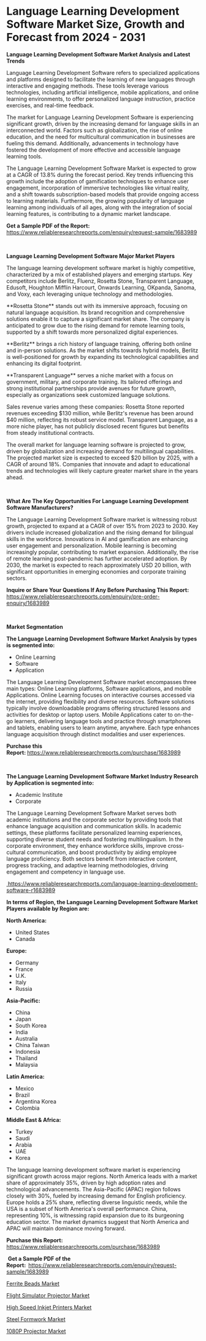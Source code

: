 <p><h1>Language Learning Development Software Market Size, Growth and Forecast from 2024 - 2031</h1></p><p><strong>Language Learning Development Software Market Analysis and Latest Trends</strong></p>
<p><p>Language Learning Development Software refers to specialized applications and platforms designed to facilitate the learning of new languages through interactive and engaging methods. These tools leverage various technologies, including artificial intelligence, mobile applications, and online learning environments, to offer personalized language instruction, practice exercises, and real-time feedback.</p><p>The market for Language Learning Development Software is experiencing significant growth, driven by the increasing demand for language skills in an interconnected world. Factors such as globalization, the rise of online education, and the need for multicultural communication in businesses are fueling this demand. Additionally, advancements in technology have fostered the development of more effective and accessible language learning tools.</p><p>The Language Learning Development Software Market is expected to grow at a CAGR of 13.8% during the forecast period. Key trends influencing this growth include the adoption of gamification techniques to enhance user engagement, incorporation of immersive technologies like virtual reality, and a shift towards subscription-based models that provide ongoing access to learning materials. Furthermore, the growing popularity of language learning among individuals of all ages, along with the integration of social learning features, is contributing to a dynamic market landscape.</p></p>
<p><strong>Get a Sample PDF of the Report:&nbsp;</strong> <a href="https://www.reliableresearchreports.com/enquiry/request-sample/1683989?utm_campaign=5&utm_medium=2&utm_source=Github&utm_content=ia&utm_term=19102024&utm_id=language-learning-development-software">https://www.reliableresearchreports.com/enquiry/request-sample/1683989</a></p>
<p>&nbsp;</p>
<p><strong>Language Learning Development Software Major Market Players</strong></p>
<p><p>The language learning development software market is highly competitive, characterized by a mix of established players and emerging startups. Key competitors include Berlitz, Fluenz, Rosetta Stone, Transparent Language, Edusoft, Houghton Mifflin Harcourt, Onwards Learning, OKpanda, Sanoma, and Voxy, each leveraging unique technology and methodologies.</p><p>**Rosetta Stone** stands out with its immersive approach, focusing on natural language acquisition. Its brand recognition and comprehensive solutions enable it to capture a significant market share. The company is anticipated to grow due to the rising demand for remote learning tools, supported by a shift towards more personalized digital experiences.</p><p>**Berlitz** brings a rich history of language training, offering both online and in-person solutions. As the market shifts towards hybrid models, Berlitz is well-positioned for growth by expanding its technological capabilities and enhancing its digital footprint.</p><p>**Transparent Language** serves a niche market with a focus on government, military, and corporate training. Its tailored offerings and strong institutional partnerships provide avenues for future growth, especially as organizations seek customized language solutions.</p><p>Sales revenue varies among these companies: Rosetta Stone reported revenues exceeding $130 million, while Berlitz's revenue has been around $40 million, reflecting its robust service model. Transparent Language, as a more niche player, has not publicly disclosed recent figures but benefits from steady institutional contracts.</p><p>The overall market for language learning software is projected to grow, driven by globalization and increasing demand for multilingual capabilities. The projected market size is expected to exceed $20 billion by 2025, with a CAGR of around 18%. Companies that innovate and adapt to educational trends and technologies will likely capture greater market share in the years ahead.</p></p>
<p>&nbsp;</p>
<p><strong>What Are The Key Opportunities For Language Learning Development Software Manufacturers?</strong></p>
<p><p>The Language Learning Development Software market is witnessing robust growth, projected to expand at a CAGR of over 15% from 2023 to 2030. Key drivers include increased globalization and the rising demand for bilingual skills in the workforce. Innovations in AI and gamification are enhancing user engagement and personalization. Mobile learning is becoming increasingly popular, contributing to market expansion. Additionally, the rise of remote learning post-pandemic has further accelerated adoption. By 2030, the market is expected to reach approximately USD 20 billion, with significant opportunities in emerging economies and corporate training sectors.</p></p>
<p><strong>Inquire or Share Your Questions If Any Before Purchasing This Report:</strong> <a href="https://www.reliableresearchreports.com/enquiry/pre-order-enquiry/1683989?utm_campaign=5&utm_medium=2&utm_source=Github&utm_content=ia&utm_term=19102024&utm_id=language-learning-development-software">https://www.reliableresearchreports.com/enquiry/pre-order-enquiry/1683989</a></p>
<p>&nbsp;</p>
<p><strong>Market Segmentation</strong></p>
<p><strong>The Language Learning Development Software Market Analysis by types is segmented into:</strong></p>
<p><ul><li>Online Learning</li><li>Software</li><li>Application</li></ul></p>
<p><p>The Language Learning Development Software market encompasses three main types: Online Learning platforms, Software applications, and mobile Applications. Online Learning focuses on interactive courses accessed via the internet, providing flexibility and diverse resources. Software solutions typically involve downloadable programs offering structured lessons and activities for desktop or laptop users. Mobile Applications cater to on-the-go learners, delivering language tools and practice through smartphones and tablets, enabling users to learn anytime, anywhere. Each type enhances language acquisition through distinct modalities and user experiences.</p></p>
<p><strong>Purchase this Report:&nbsp;</strong><a href="https://www.reliableresearchreports.com/purchase/1683989?utm_campaign=5&utm_medium=2&utm_source=Github&utm_content=ia&utm_term=19102024&utm_id=language-learning-development-software">https://www.reliableresearchreports.com/purchase/1683989</a></p>
<p>&nbsp;</p>
<p><strong>The Language Learning Development Software Market Industry Research by Application is segmented into:</strong></p>
<p><ul><li>Academic Institute</li><li>Corporate</li></ul></p>
<p><p>The Language Learning Development Software Market serves both academic institutions and the corporate sector by providing tools that enhance language acquisition and communication skills. In academic settings, these platforms facilitate personalized learning experiences, supporting diverse student needs and fostering multilingualism. In the corporate environment, they enhance workforce skills, improve cross-cultural communication, and boost productivity by aiding employee language proficiency. Both sectors benefit from interactive content, progress tracking, and adaptive learning methodologies, driving engagement and competency in language use.</p></p>
<p><a href="https://www.reliableresearchreports.com/language-learning-development-software-r1683989?utm_campaign=5&utm_medium=2&utm_source=Github&utm_content=ia&utm_term=19102024&utm_id=language-learning-development-software">&nbsp;https://www.reliableresearchreports.com/language-learning-development-software-r1683989</a></p>
<p><strong>In terms of Region, the Language Learning Development Software Market Players available by Region are:</strong></p>
<p>
    <p> <strong> North America: </strong>
        <ul>
            <li>United States</li>
            <li>Canada</li>
        </ul>
        </p> 
    <p> <strong> Europe: </strong>
        <ul>
            <li>Germany</li>
            <li>France</li>
            <li>U.K.</li>
            <li>Italy</li>
            <li>Russia</li>
        </ul>
        </p> 
    <p> <strong> Asia-Pacific: </strong>
        <ul>
            <li>China</li>
            <li>Japan</li>
            <li>South Korea</li>
            <li>India</li>
            <li>Australia</li>
            <li>China Taiwan</li>
            <li>Indonesia</li>
            <li>Thailand</li>
            <li>Malaysia</li>
        </ul>
        </p> 
    <p> <strong> Latin America: </strong>
        <ul>
            <li>Mexico</li>
            <li>Brazil</li>
            <li>Argentina Korea</li>
            <li>Colombia</li>
        </ul>
        </p> 
    <p> <strong> Middle East & Africa: </strong>
        <ul>
            <li>Turkey</li>
            <li>Saudi</li>
            <li>Arabia</li>
            <li>UAE</li>
            <li>Korea</li>
        </ul>
    </p>
    </p>
<p><p>The language learning development software market is experiencing significant growth across major regions. North America leads with a market share of approximately 35%, driven by high adoption rates and technological advancements. The Asia-Pacific (APAC) region follows closely with 30%, fueled by increasing demand for English proficiency. Europe holds a 25% share, reflecting diverse linguistic needs, while the USA is a subset of North America's overall performance. China, representing 10%, is witnessing rapid expansion due to its burgeoning education sector. The market dynamics suggest that North America and APAC will maintain dominance moving forward.</p></p>
<p><strong>Purchase this Report: </strong><a href="https://www.reliableresearchreports.com/purchase/1683989?utm_campaign=5&utm_medium=2&utm_source=Github&utm_content=ia&utm_term=19102024&utm_id=language-learning-development-software">https://www.reliableresearchreports.com/purchase/1683989</a></p>
<p>&nbsp;<strong>Get a Sample PDF of the Report:&nbsp;&nbsp;</strong><a href="https://www.reliableresearchreports.com/enquiry/request-sample/1683989?utm_campaign=5&utm_medium=2&utm_source=Github&utm_content=ia&utm_term=19102024&utm_id=language-learning-development-software">https://www.reliableresearchreports.com/enquiry/request-sample/1683989</a></p>
<p><strong></strong></p>
<p><p><a href="https://www.linkedin.com/pulse/ferrite-beads-market-trends-strategic-insights-2024-pavnc?utm_campaign=5&utm_medium=2&utm_source=Github&utm_content=ia&utm_term=19102024&utm_id=language-learning-development-software">Ferrite Beads Market</a></p><p><a href="https://github.com/SidorelaGurakuqi596/Market-Research-Report-List-1/blob/main/flight-simulator-projector-market.md?utm_campaign=5&utm_medium=2&utm_source=Github&utm_content=ia&utm_term=19102024&utm_id=language-learning-development-software">Flight Simulator Projector Market</a></p><p><a href="https://issuu.com/reportprime-2/docs/high-speed-inkjet-printers-market-s_60771c20f60c42?utm_campaign=5&utm_medium=2&utm_source=Github&utm_content=ia&utm_term=19102024&utm_id=language-learning-development-software">High Speed Inkjet Printers Market</a></p><p><a href="https://issuu.com/reportprime-2/docs/steel-formwork-market-size-2030.ppt_bef12017385ffc?utm_campaign=5&utm_medium=2&utm_source=Github&utm_content=ia&utm_term=19102024&utm_id=language-learning-development-software">Steel Formwork Market</a></p><p><a href="https://github.com/RogerBennett414/Market-Research-Report-List-1/blob/main/1080p-projector-market.md?utm_campaign=5&utm_medium=2&utm_source=Github&utm_content=ia&utm_term=19102024&utm_id=language-learning-development-software">1080P Projector Market</a></p></p>
